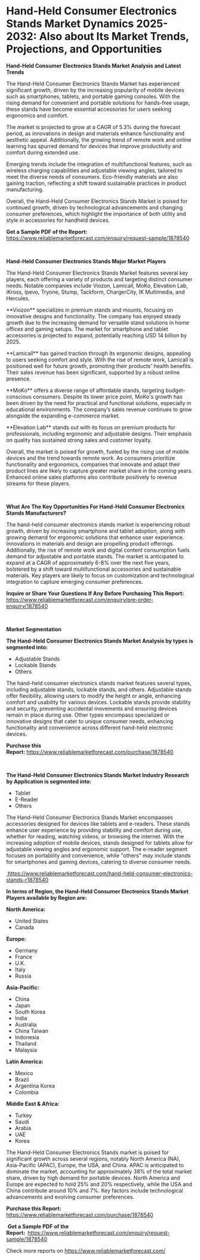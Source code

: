 <p><h1>Hand-Held Consumer Electronics Stands Market Dynamics 2025-2032: Also about Its Market Trends, Projections, and Opportunities</h1></p><p><strong>Hand-Held Consumer Electronics Stands Market Analysis and Latest Trends</strong></p>
<p><p>The Hand-Held Consumer Electronics Stands Market has experienced significant growth, driven by the increasing popularity of mobile devices such as smartphones, tablets, and portable gaming consoles. With the rising demand for convenient and portable solutions for hands-free usage, these stands have become essential accessories for users seeking ergonomics and comfort. </p><p>The market is projected to grow at a CAGR of 5.3% during the forecast period, as innovations in design and materials enhance functionality and aesthetic appeal. Additionally, the growing trend of remote work and online learning has spurred demand for devices that improve productivity and comfort during extended use. </p><p>Emerging trends include the integration of multifunctional features, such as wireless charging capabilities and adjustable viewing angles, tailored to meet the diverse needs of consumers. Eco-friendly materials are also gaining traction, reflecting a shift toward sustainable practices in product manufacturing. </p><p>Overall, the Hand-Held Consumer Electronics Stands Market is poised for continued growth, driven by technological advancements and changing consumer preferences, which highlight the importance of both utility and style in accessories for handheld devices.</p></p>
<p><strong>Get a Sample PDF of the Report:&nbsp;</strong> <a href="https://www.reliablemarketforecast.com/enquiry/request-sample/1878540?utm_campaign=2190&utm_medium=2&utm_source=Github&utm_content=ia&utm_term=10022025&utm_id=hand-held-consumer-electronics-stands">https://www.reliablemarketforecast.com/enquiry/request-sample/1878540</a></p>
<p>&nbsp;</p>
<p><strong>Hand-Held Consumer Electronics Stands Major Market Players</strong></p>
<p><p>The Hand-Held Consumer Electronics Stands Market features several key players, each offering a variety of products and targeting distinct consumer needs. Notable companies include Viozon, Lamicall, MoKo, Elevation Lab, iKross, Ipevo, Tryone, Stump, Tackform, ChargerCity, IK Multimedia, and Hercules.</p><p>**Viozon** specializes in premium stands and mounts, focusing on innovative designs and functionality. The company has enjoyed steady growth due to the increasing demand for versatile stand solutions in home offices and gaming setups. The market for smartphone and tablet accessories is projected to expand, potentially reaching USD 14 billion by 2025.</p><p>**Lamicall** has gained traction through its ergonomic designs, appealing to users seeking comfort and style. With the rise of remote work, Lamicall is positioned well for future growth, promoting their products' health benefits. Their sales revenue has been significant, supported by a robust online presence.</p><p>**MoKo** offers a diverse range of affordable stands, targeting budget-conscious consumers. Despite its lower price point, MoKo's growth has been driven by the need for practical and functional solutions, especially in educational environments. The company’s sales revenue continues to grow alongside the expanding e-commerce market.</p><p>**Elevation Lab** stands out with its focus on premium products for professionals, including ergonomic and adjustable designs. Their emphasis on quality has sustained strong sales and customer loyalty.</p><p>Overall, the market is poised for growth, fueled by the rising use of mobile devices and the trend towards remote work. As consumers prioritize functionality and ergonomics, companies that innovate and adapt their product lines are likely to capture greater market share in the coming years. Enhanced online sales platforms also contribute positively to revenue streams for these players.</p></p>
<p>&nbsp;</p>
<p><strong>What Are The Key Opportunities For Hand-Held Consumer Electronics Stands Manufacturers?</strong></p>
<p><p>The hand-held consumer electronics stands market is experiencing robust growth, driven by increasing smartphone and tablet adoption, along with growing demand for ergonomic solutions that enhance user experience. Innovations in materials and design are propelling product offerings. Additionally, the rise of remote work and digital content consumption fuels demand for adjustable and portable stands. The market is anticipated to expand at a CAGR of approximately 6-8% over the next five years, bolstered by a shift toward multifunctional accessories and sustainable materials. Key players are likely to focus on customization and technological integration to capture emerging consumer preferences.</p></p>
<p><strong>Inquire or Share Your Questions If Any Before Purchasing This Report:</strong> <a href="https://www.reliablemarketforecast.com/enquiry/pre-order-enquiry/1878540?utm_campaign=2190&utm_medium=2&utm_source=Github&utm_content=ia&utm_term=10022025&utm_id=hand-held-consumer-electronics-stands">https://www.reliablemarketforecast.com/enquiry/pre-order-enquiry/1878540</a></p>
<p>&nbsp;</p>
<p><strong>Market Segmentation</strong></p>
<p><strong>The Hand-Held Consumer Electronics Stands Market Analysis by types is segmented into:</strong></p>
<p><ul><li>Adjustable Stands</li><li>Lockable Stands</li><li>Others</li></ul></p>
<p><p>The hand-held consumer electronics stands market features several types, including adjustable stands, lockable stands, and others. Adjustable stands offer flexibility, allowing users to modify the height or angle, enhancing comfort and usability for various devices. Lockable stands provide stability and security, preventing accidental movements and ensuring devices remain in place during use. Other types encompass specialized or innovative designs that cater to unique consumer needs, enhancing functionality and convenience across different hand-held electronic devices.</p></p>
<p><strong>Purchase this Report:&nbsp;</strong><a href="https://www.reliablemarketforecast.com/purchase/1878540?utm_campaign=2190&utm_medium=2&utm_source=Github&utm_content=ia&utm_term=10022025&utm_id=hand-held-consumer-electronics-stands">https://www.reliablemarketforecast.com/purchase/1878540</a></p>
<p>&nbsp;</p>
<p><strong>The Hand-Held Consumer Electronics Stands Market Industry Research by Application is segmented into:</strong></p>
<p><ul><li>Tablet</li><li>E-Reader</li><li>Others</li></ul></p>
<p><p>The Hand-Held Consumer Electronics Stands Market encompasses accessories designed for devices like tablets and e-readers. These stands enhance user experience by providing stability and comfort during use, whether for reading, watching videos, or browsing the internet. With the increasing adoption of mobile devices, stands designed for tablets allow for adjustable viewing angles and ergonomic support. The e-reader segment focuses on portability and convenience, while "others" may include stands for smartphones and gaming devices, catering to diverse consumer needs.</p></p>
<p><a href="https://www.reliablemarketforecast.com/hand-held-consumer-electronics-stands-r1878540?utm_campaign=2190&utm_medium=2&utm_source=Github&utm_content=ia&utm_term=10022025&utm_id=hand-held-consumer-electronics-stands">&nbsp;https://www.reliablemarketforecast.com/hand-held-consumer-electronics-stands-r1878540</a></p>
<p><strong>In terms of Region, the Hand-Held Consumer Electronics Stands Market Players available by Region are:</strong></p>
<p>
    <p> <strong> North America: </strong>
        <ul>
            <li>United States</li>
            <li>Canada</li>
        </ul>
        </p> 
    <p> <strong> Europe: </strong>
        <ul>
            <li>Germany</li>
            <li>France</li>
            <li>U.K.</li>
            <li>Italy</li>
            <li>Russia</li>
        </ul>
        </p> 
    <p> <strong> Asia-Pacific: </strong>
        <ul>
            <li>China</li>
            <li>Japan</li>
            <li>South Korea</li>
            <li>India</li>
            <li>Australia</li>
            <li>China Taiwan</li>
            <li>Indonesia</li>
            <li>Thailand</li>
            <li>Malaysia</li>
        </ul>
        </p> 
    <p> <strong> Latin America: </strong>
        <ul>
            <li>Mexico</li>
            <li>Brazil</li>
            <li>Argentina Korea</li>
            <li>Colombia</li>
        </ul>
        </p> 
    <p> <strong> Middle East & Africa: </strong>
        <ul>
            <li>Turkey</li>
            <li>Saudi</li>
            <li>Arabia</li>
            <li>UAE</li>
            <li>Korea</li>
        </ul>
    </p>
    </p>
<p><p>The Hand-Held Consumer Electronics Stands market is poised for significant growth across several regions, notably North America (NA), Asia-Pacific (APAC), Europe, the USA, and China. APAC is anticipated to dominate the market, accounting for approximately 38% of the total market share, driven by high demand for portable devices. North America and Europe are expected to hold 25% and 20% respectively, while the USA and China contribute around 10% and 7%. Key factors include technological advancements and evolving consumer preferences.</p></p>
<p><strong>Purchase this Report: </strong><a href="https://www.reliablemarketforecast.com/purchase/1878540?utm_campaign=2190&utm_medium=2&utm_source=Github&utm_content=ia&utm_term=10022025&utm_id=hand-held-consumer-electronics-stands">https://www.reliablemarketforecast.com/purchase/1878540</a></p>
<p>&nbsp;<strong>Get a Sample PDF of the Report:&nbsp;&nbsp;</strong><a href="https://www.reliablemarketforecast.com/enquiry/request-sample/1878540?utm_campaign=2190&utm_medium=2&utm_source=Github&utm_content=ia&utm_term=10022025&utm_id=hand-held-consumer-electronics-stands">https://www.reliablemarketforecast.com/enquiry/request-sample/1878540</a></p>
<p><strong></strong></p>
<p>Check more reports on <a href="https://www.reliablemarketforecast.com/?utm_campaign=2190&utm_medium=2&utm_source=Github&utm_content=ia&utm_term=10022025&utm_id=hand-held-consumer-electronics-stands">https://www.reliablemarketforecast.com/</a></p>